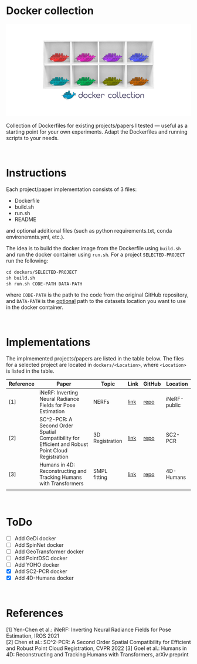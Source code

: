# Docker collection

![docker-collection-banner-image](docker_collection.png)

Collection of Dockerfiles for existing projects/papers I tested — useful as a starting point for your own experiments. Adapt the Dockerfiles and running scripts to your needs.

<br>

# Instructions

Each project/paper implementation consists of 3 files:
- Dockerfile
- build.sh
- run.sh
- README

and optional additional files (such as python requirements.txt, conda environemnts.yml, etc.). 

The idea is to build the docker image from the Dockerfile using `build.sh` and run the docker container using `run.sh`. For a project `SELECTED-PROJECT` run the following:

```
cd dockers/SELECTED-PROJECT
sh build.sh
sh run.sh CODE-PATH DATA-PATH
```
where `CODE-PATH` is the path to the code from the original GitHub repository, and `DATA-PATH` is the <ins>optional</ins> path to the datasets location you want to use in the docker container.

<br>

# Implementations

The implmemented projects/papers are listed in the table below. The files for a selected project are located in `dockers/<Location>`, where `<Location>` is listed in the table.


| Reference | Paper                                                       | Topic | Link                                         | GitHub                                             | Location     |
|-----------|-------------------------------------------------------------|-------|----------------------------------------------|----------------------------------------------------|--------------|
| [1]         | iNeRF: Inverting Neural Radiance Fields for Pose Estimation | NERFs | [link](https://arxiv.org/pdf/2012.05877.pdf) | [repo](https://github.com/yenchenlin/iNeRF-public) | iNeRF-public |
| [2]         | SC^2-PCR: A Second Order Spatial Compatibility for Efficient and Robust Point Cloud Registration | 3D Registration | [link](https://openaccess.thecvf.com/content/CVPR2022/papers/Chen_SC2-PCR_A_Second_Order_Spatial_Compatibility_for_Efficient_and_Robust_CVPR_2022_paper.pdf) | [repo](https://github.com/ZhiChen902/SC2-PCR) | SC2-PCR             |
| [3]         | Humans in 4D: Reconstructing and Tracking Humans with Transformers                                                   |  SMPL fitting     | [link](https://arxiv.org/pdf/2305.20091.pdf) |   [repo](https://github.com/shubham-goel/4D-Humans)  | 4D-Humans
|           |                                                             |       |                                              |                                                    |              
<br>

# ToDo
- [ ] Add GeDi docker
- [ ] Add SpinNet docker
- [ ] Add GeoTransformer docker
- [ ] Add PointDSC docker
- [ ] Add YOHO docker
- [x] Add SC2-PCR docker
- [x] Add 4D-Humans docker

<br>

# References
[1] Yen-Chen et al.: iNeRF: Inverting Neural Radiance Fields for Pose Estimation, IROS 2021 <br>
[2] Chen et al.: SC^2-PCR: A Second Order Spatial Compatibility for Efficient and Robust Point Cloud Registration, CVPR 2022
[3] Goel et al.: Humans in 4D: Reconstructing and Tracking Humans with Transformers, arXiv preprint
